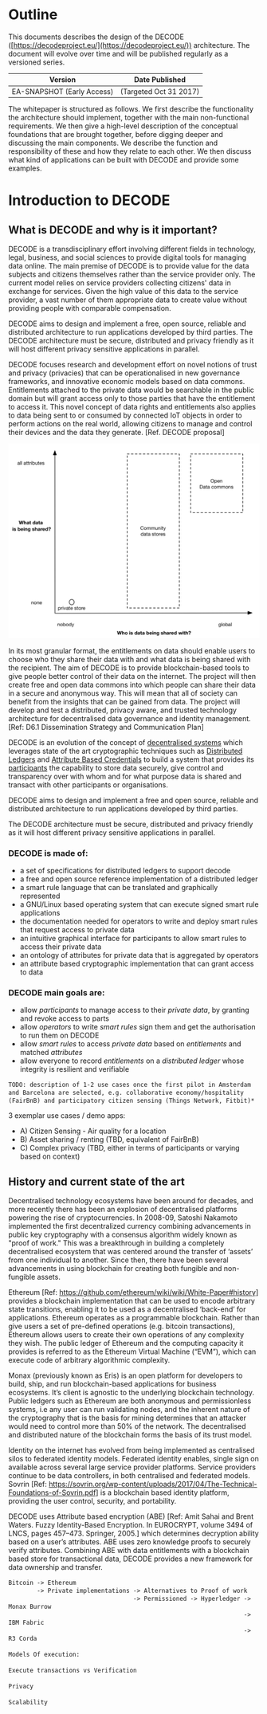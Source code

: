 # Outline

This documents describes the design of the DECODE ([https://decodeproject.eu/](https://decodeproject.eu/)) architecture. The document will evolve over time and will be published regularly as a versioned series.

| Version                        | Date Published            |
| ------------------------------ | ------------------------- |
| EA-SNAPSHOT (Early Access)     | (Targeted Oct 31 2017)    |


The whitepaper is structured as follows. We first describe the functionality the architecture should implement, together with the main non-functional requirements. We then give a high-level description of the conceptual foundations that are brought together, before digging deeper and discussing the main components. We describe the function and responsibility of these and how they relate to each other. We then discuss what kind of applications can be built with DECODE and provide some examples.


# Introduction to DECODE

## What is DECODE and why is it important?

DECODE is a transdisciplinary effort involving different fields in technology, legal, business, and social sciences to provide digital tools for managing data online. The main premise of DECODE is to provide value for the  data subjects and citizens themselves rather than the service provider only. The current model relies on service providers collecting citizens' data in exchange for services. Given the high value of this data to the service provider, a vast number of them appropriate data to create value without providing people with comparable compensation.

DECODE aims to design and implement a free, open source, reliable and distributed architecture to run applications developed by third parties. The DECODE architecture must be secure, distributed and privacy friendly as it will host different privacy sensitive applications in parallel.

DECODE  focuses  research  and  development  effort  on  novel  notions  of  trust  and  privacy  (privacies)  that  can  be  operationalised  in  new  governance  frameworks,  and  innovative  economic  models  based  on  data  commons.  Entitlements attached to the private data would be searchable in the public domain but will grant access only to  those  parties  that  have  the  entitlement  to  access  it.  This  novel  concept  of  data  rights  and  entitlements  also  applies to data being sent to or consumed by connected IoT objects in order to perform actions on the real world,  allowing citizens to manage and control their devices and the data they generate. [Ref. DECODE proposal]

![Open Data commons](img/entitlements-data-commons.png "Open Data commons")

In its most granular format, the entitlements on data should enable users to choose who they share their data with and what data is being shared with the recipient. The aim of DECODE is to provide blockchain-based tools to give people better control of their data on the internet. The project will then create free and open data commons into which people can share their data in a secure and anonymous way. This will mean that all of society can benefit from the insights that can be gained from data. The project will develop and test a distributed, privacy aware, and trusted technology architecture for decentralised data governance and identity management. [Ref: D6.1 Dissemination Strategy and Communication Plan]

DECODE is an evolution of the concept of [decentralised systems](section-link) which leverages state of the art cryptographic techniques such as [Distributed Ledgers](section-link) and [Attribute Based Credentials](section-link) to build a system that provides its [participants](glossary-link) the capability to store data securely, give control and transparency over with whom and for what purpose data is shared and transact with other participants or  organisations.

DECODE aims to design and implement a free and open source, reliable and distributed architecture to run applications developed by third parties.

The DECODE architecture must be secure, distributed and privacy
friendly as it will host different privacy sensitive applications in
parallel.


### DECODE is made of:

- a set of specifications for distributed ledgers to support decode
- a free and open source reference implementation of a distributed ledger
- a smart rule language that can be translated and graphically represented
- a GNU/Linux based operating system that can execute signed smart rule applications
- the documentation needed for operators to write and deploy smart rules that request access to private data
- an intuitive graphical interface for participants to allow smart rules to access their private data
- an ontology of attributes for private data that is aggregated by operators
- an attribute based cryptographic implementation that can grant access to data


### DECODE main goals are:

- allow *participants* to manage access to their *private data*, by granting and revoke access to parts
- allow *operators* to write *smart rules* sign them and get the authorisation to run them on DECODE
- allow *smart rules* to access *private data* based on *entitlements* and matched *attributes*
- allow everyone to record *entitlements* on a *distributed ledger* whose integrity is resilient and verifiable

```comment
TODO: description of 1-2 use cases once the first pilot in Amsterdam and Barcelona are selected, e.g. collaborative economy/hospitality (FairBnB) and participatory citizen sensing (Things Network, Fitbit)*
```

3 exemplar use cases / demo apps:

- A) Citizen Sensing - Air quality for a location
- B) Asset sharing / renting (TBD, equivalent of FairBnB)
- C) Complex privacy (TBD, either in terms of participants or varying based on context)

## History and current state of the art

Decentralised technology ecosystems have been around for decades, and more recently there has been an explosion of decentralised platforms powering the rise of cryptocurrencies. In 2008-09, Satoshi Nakamoto implemented the first decentralized currency combining advancements in public key cryptography with a consensus algorithm widely known as "proof of work." This was a breakthrough in building a completely decentralised ecosystem that was centered around the transfer of ‘assets’ from one individual to another. Since then, there have been several advancements in using blockchain for creating both fungible and non-fungible assets.

Ethereum [Ref: https://github.com/ethereum/wiki/wiki/White-Paper#history] provides a blockchain implementation that can be used to encode arbitrary state transitions, enabling it to be used as a decentralised ‘back-end’ for applications. Ethereum operates as a programmable blockchain. Rather than give users a set of pre-defined operations (e.g. bitcoin transactions), Ethereum allows users to create their own operations of any complexity they wish. The public ledger of Ethereum and the computing capacity it provides is referred to as the Ethereum Virtual Machine (“EVM”), which can execute code of arbitrary algorithmic complexity.


Monax (previously known as Eris) is an open platform for developers to build, ship, and run blockchain-based applications for business ecosystems. It’s client is agnostic to the underlying blockchain technology. Public ledgers such as Ethereum are both anonymous and permissionless systems, i.e any user can run validating nodes, and the inherent nature of the cryptography that is the basis for mining determines that an attacker would need to control more than 50% of the network. The decentralised and distributed nature of the blockchain forms the basis of its trust model.


Identity on the internet has evolved from being implemented as centralised silos to federated identity models. Federated identity enables, single sign on available across several large service provider platforms. Service providers continue to be data controllers, in both centralised and federated models. Sovrin [Ref: https://sovrin.org/wp-content/uploads/2017/04/The-Technical-Foundations-of-Sovrin.pdf] is a blockchain based identity platform, providing the user control, security, and portability.


DECODE uses Attribute based encryption (ABE) [Ref: Amit Sahai and Brent Waters. Fuzzy Identity-Based Encryption. In EUROCRYPT, volume 3494 of LNCS, pages 457–473. Springer, 2005.] which determines decryption ability based on a user’s attributes. ABE uses zero knowledge proofs to securely verify attributes. Combining ABE with data entitlements with a blockchain based store for transactional data, DECODE provides a new framework for data ownership and transfer.


```
Bitcoin -> Ethereum
        -> Private implementations -> Alternatives to Proof of work
                                   -> Permissioned -> Hyperledger -> Monax Burrow
                                                                  -> IBM Fabric
                                                                  -> R3 Corda

Models Of execution:

Execute transactions vs Verification

Privacy

Scalability





```
